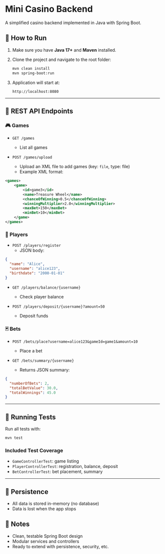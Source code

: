 # Mini Casino Backend

A simplified casino backend implemented in Java with Spring Boot.

## 🚀 How to Run

1. Make sure you have **Java 17+** and **Maven** installed.

2. Clone the project and navigate to the root folder:
   ```bash
   mvn clean install
   mvn spring-boot:run
   ```

3. Application will start at:
   ```
   http://localhost:8080
   ```

---

## 🔗 REST API Endpoints

### 🎮 Games
- `GET /games`
    - List all games

- `POST /games/upload`
    - Upload an XML file to add games (key: `file`, type: file)
    - Example XML format:
```xml
<games>
    <game>
        <id>game3</id>
        <name>Treasure Wheel</name>
        <chanceOfWinning>0.5</chanceOfWinning>
        <winningMultiplier>2.0</winningMultiplier>
        <maxBet>150</maxBet>
        <minBet>10</minBet>
    </game>
</games>
```

### 👤 Players
- `POST /players/register`
    - JSON body:
```json
{
  "name": "Alice",
  "username": "alice123",
  "birthdate": "2000-01-01"
}
```

- `GET /players/balance/{username}`
    - Check player balance

- `POST /players/deposit/{username}?amount=50`
    - Deposit funds

### 🃏 Bets
- `POST /bets/place?username=alice123&gameId=game1&amount=10`
    - Place a bet

- `GET /bets/summary/{username}`
    - Returns JSON summary:
```json
{
  "numberOfBets": 2,
  "totalBetValue": 30.0,
  "totalWinnings": 45.0
}
```

---

## 🧪 Running Tests

Run all tests with:
```bash
mvn test
```

### Included Test Coverage
- `GameControllerTest`: game listing
- `PlayerControllerTest`: registration, balance, deposit
- `BetControllerTest`: bet placement, summary

---

## 📁 Persistence
- All data is stored in-memory (no database)
- Data is lost when the app stops

## 📝 Notes
- Clean, testable Spring Boot design
- Modular services and controllers
- Ready to extend with persistence, security, etc.
